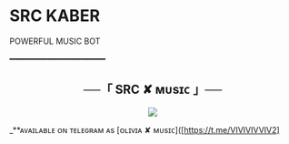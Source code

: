 # SRC KABER
POWERFUL MUSIC BOT

━━━━━━━━━━━━━━━━━━━━

<h2 align="center">
    ──「 SRC ✘ ᴍᴜsɪᴄ 」──
</h2>

<p align="center">
  <img src="https://telegra.ph/file/ca3507b28c6f7a98aa214.jpg">
</p>

_**ᴀᴠᴀɪʟᴀʙʟᴇ ᴏɴ ᴛᴇʟᴇɢʀᴀᴍ ᴀs [ᴏʟɪᴠɪᴀ ✘ ᴍᴜsɪᴄ]([https://t.me/VIVIVIVVIV2]
